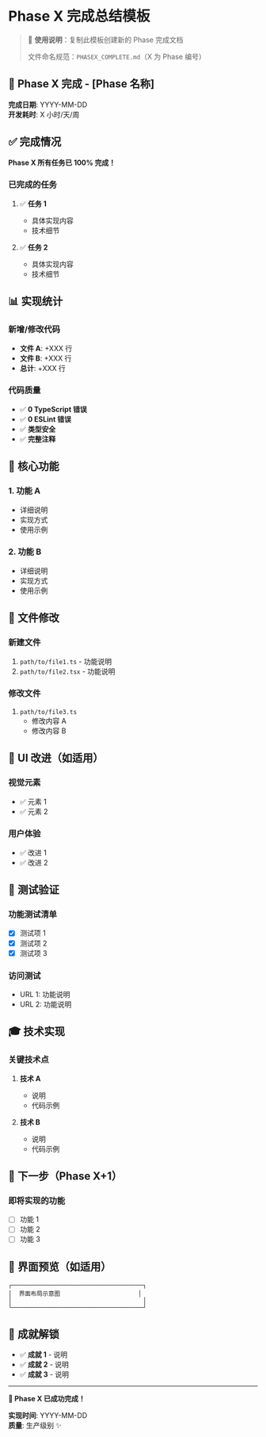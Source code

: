 # Phase X 完成总结模板

> 📝 **使用说明**：复制此模板创建新的 Phase 完成文档
> 
> 文件命名规范：`PHASEX_COMPLETE.md`（X 为 Phase 编号）

## 🎉 Phase X 完成 - [Phase 名称]

**完成日期**: YYYY-MM-DD  
**开发耗时**: X 小时/天/周

## ✅ 完成情况

**Phase X 所有任务已 100% 完成！**

### 已完成的任务

1. ✅ **任务 1**
   - 具体实现内容
   - 技术细节

2. ✅ **任务 2**
   - 具体实现内容
   - 技术细节

## 📊 实现统计

### 新增/修改代码
- **文件 A**: +XXX 行
- **文件 B**: +XXX 行
- **总计**: +XXX 行

### 代码质量
- ✅ **0 TypeScript 错误**
- ✅ **0 ESLint 错误**
- ✅ **类型安全**
- ✅ **完整注释**

## 🎯 核心功能

### 1. 功能 A
- 详细说明
- 实现方式
- 使用示例

### 2. 功能 B
- 详细说明
- 实现方式
- 使用示例

## 📁 文件修改

### 新建文件
1. `path/to/file1.ts` - 功能说明
2. `path/to/file2.tsx` - 功能说明

### 修改文件
1. `path/to/file3.ts`
   - 修改内容 A
   - 修改内容 B

## 🎨 UI 改进（如适用）

### 视觉元素
- ✅ 元素 1
- ✅ 元素 2

### 用户体验
- ✅ 改进 1
- ✅ 改进 2

## 🧪 测试验证

### 功能测试清单
- [x] 测试项 1
- [x] 测试项 2
- [x] 测试项 3

### 访问测试
- URL 1: 功能说明
- URL 2: 功能说明

## 🎓 技术实现

### 关键技术点
1. **技术 A**
   - 说明
   - 代码示例

2. **技术 B**
   - 说明
   - 代码示例

## 🚀 下一步（Phase X+1）

### 即将实现的功能
- [ ] 功能 1
- [ ] 功能 2
- [ ] 功能 3

## 📸 界面预览（如适用）

```
┌─────────────────────────────────────┐
│  界面布局示意图                      │
│                                     │
└─────────────────────────────────────┘
```

## 🎉 成就解锁

- ✅ **成就 1** - 说明
- ✅ **成就 2** - 说明
- ✅ **成就 3** - 说明

---

**🚀 Phase X 已成功完成！**

**实现时间**: YYYY-MM-DD  
**质量**: 生产级别 ✨

